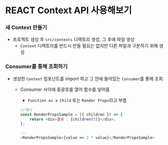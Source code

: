 # REACT Context API 사용해보기

### 새 Context 만들기

-   프로젝트 생성 후 `src/contexts` 디렉토리 생성, 그 후에 파일 생성
    -   `Context` 디렉토리를 반드시 만들 필요는 없지만 다른 파일과 구분하기 위해 생성

### Consumer를 통해 조회하기

-   생성한 `Context` 컴포넌트를 import 하고 그 안에 들어있는 `Consumer`를 통해 조회

    -   Consumer 사이에 중괄호를 열어 함수를 넣어줌

        -   `Function as a Child` 또는 `Render Props`라고 부름

        ```javascript
        //예시
        const RenderPropsSample = ({ children }) => {
            return <div>결과 : {children(5)}</div>;
        };

        ---
        <RenderPropsSample>{value => 2 * value}</RenderPropsSample>

        ```
